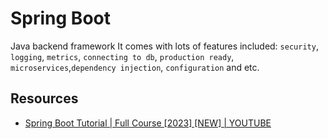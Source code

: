 # Spring Boot

Java backend framework
It comes with lots of features included: `security`, `logging`, `metrics`, `connecting to db`, `production ready`, `microservices`,`dependency injection`, `configuration` and etc.

## Resources

-   [Spring Boot Tutorial | Full Course [2023] [NEW] | YOUTUBE](https://www.youtube.com/watch?v=9SGDpanrc8U)
